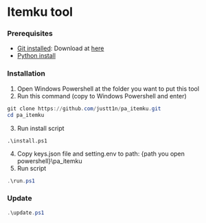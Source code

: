 # Itemku tool
 
### Prerequisites
- [Git installed](https://git-scm.com/book/en/v2/Getting-Started-Installing-Git): Download at [here](https://git-scm.com/downloads/win)
- [Python install](https://www.python.org/downloads/windows/)

### Installation
1. Open Windows Powershell at the folder you want to put this tool
2. Run this command (copy to Windows Powershell and enter)
```Powershell
git clone https://github.com/justt1n/pa_itemku.git
cd pa_itemku
```
3. Run install script
```Powersheel
.\install.ps1
```
4. Copy keys.json file and setting.env to path: {path you open powershell}\pa_itemku
4. Run script
```PowerShell
.\run.ps1
```

### Update
```Powershell
.\update.ps1
```